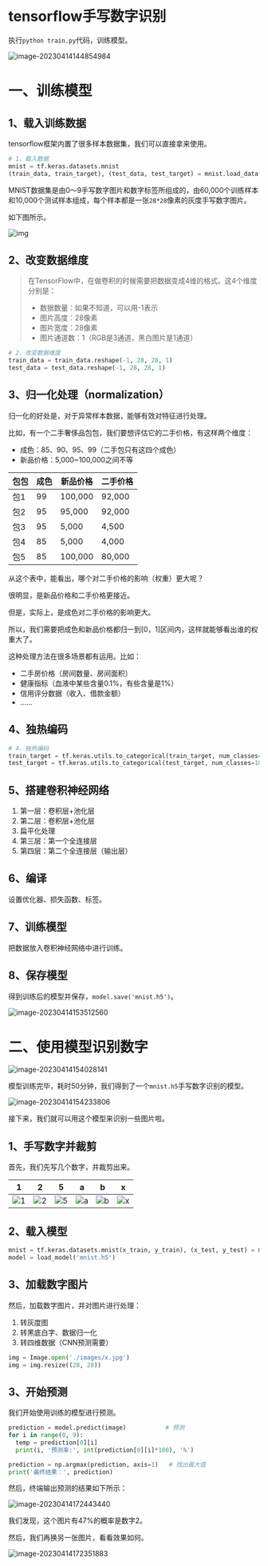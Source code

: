 # tensorflow手写数字识别

执行`python train.py`代码，训练模型。

![image-20230414144854984](assets/image-20230414144854984.png)

# 一、训练模型

## 1、载入训练数据

tensorflow框架内置了很多样本数据集，我们可以直接拿来使用。

```python
# 1、载入数据
mnist = tf.keras.datasets.mnist
(train_data, train_target), (test_data, test_target) = mnist.load_data()
```

MNIST数据集是由0〜9手写数字图片和数字标签所组成的，由60,000个训练样本和10,000个测试样本组成，每个样本都是一张`28*28`像素的灰度手写数字图片。

如下图所示。

![img](assets/v2-d39e0fbe06e80995437e17b6033f94dd_1440w.png)

## 2、改变数据维度

> 在TensorFlow中，在做卷积的时候需要把数据变成4维的格式。这4个维度分别是：
>
> - 数据数量：如果不知道，可以用-1表示
> - 图片高度：28像素
> - 图片宽度：28像素
> - 图片通道数：1（RGB是3通道，黑白图片是1通道）

```python
# 2、改变数据维度
train_data = train_data.reshape(-1, 28, 28, 1)
test_data = test_data.reshape(-1, 28, 28, 1)
```

## 3、归一化处理（normalization）

归一化的好处是，对于异常样本数据，能够有效对特征进行处理。

比如，有一个二手奢侈品包包，我们要想评估它的二手价格，有这样两个维度：

- 成色：85、90、95、99（二手包只有这四个成色）
- 新品价格：5,000~100,000之间不等

| 包包 | 成色 | 新品价格 | 二手价格 |
| ---- | ---- | -------- | -------- |
| 包1  | 99   | 100,000  | 92,000   |
| 包2  | 95   | 95,000   | 92,000   |
| 包3  | 95   | 5,000    | 4,500    |
| 包4  | 85   | 5,000    | 4,000    |
| 包5  | 85   | 100,000  | 80,000   |

从这个表中，能看出，哪个对二手价格的影响（权重）更大呢？

很明显，是新品价格和二手价格更接近。

但是，实际上，是成色对二手价格的影响更大。

所以，我们需要把成色和新品价格都归一到[0，1]区间内，这样就能够看出谁的权重大了。

这种处理方法在很多场景都有运用。比如：

- 二手房价格（房间数量、房间面积）
- 健康指标（血液中某些含量0.1%，有些含量是1%）
- 信用评分数据（收入、借款金额）
- ......

## 4、独热编码

```python
# 4、独热编码
train_target = tf.keras.utils.to_categorical(train_target, num_classes=10)
test_target = tf.keras.utils.to_categorical(test_target, num_classes=10)    #10种结果
```

## 5、搭建卷积神经网络

1. 第一层：卷积层+池化层
2. 第二层：卷积层+池化层
3. 扁平化处理
4. 第三层：第一个全连接层
5. 第四层：第二个全连接层（输出层）

## 6、编译

设置优化器、损失函数、标签。 

## 7、训练模型

把数据放入卷积神经网络中进行训练。

## 8、保存模型

得到训练后的模型并保存，`model.save('mnist.h5')`。

![image-20230414153512560](assets/image-20230414153512560.png)

# 二、使用模型识别数字

![image-20230414154028141](assets/image-20230414154028141.png)

模型训练完毕，耗时50分钟，我们得到了一个`mnist.h5`手写数字识别的模型。

![image-20230414154233806](assets/image-20230414154233806.png)

接下来，我们就可以用这个模型来识别一些图片啦。

## 1、手写数字并裁剪

首先，我们先写几个数字，并裁剪出来。

|         1          |         2          |         5          |         a          |         b          |         x          |
| :----------------: | :----------------: | :----------------: | :----------------: | :----------------: | :----------------: |
| ![1](assets/1.jpg) | ![2](assets/2.jpg) | ![5](assets/5.jpg) | ![a](assets/a.jpg) | ![b](assets/b.jpg) | ![x](assets/x.jpg) |

## 2、载入模型

```python
mnist = tf.keras.datasets.mnist(x_train, y_train), (x_test, y_test) = mnist.load_data()
model = load_model('mnist.h5')
```

## 3、加载数字图片

然后，加载数字图片，并对图片进行处理：

1. 转灰度图
2. 转黑底白字、数据归一化
3. 转四维数据（CNN预测需要）

```python
img = Image.open('./images/x.jpg')
img = img.resize((28, 28))
```

## 3、开始预测

我们开始使用训练的模型进行预测。

```python
prediction = model.predict(image)           # 预测
for i in range(0, 9):
  temp = prediction[0][i]
  print(i, '预测率:', int(prediction[0][i]*100), '%')

prediction = np.argmax(prediction, axis=1)   # 找出最大值
print('最终结果：', prediction)
```

然后，终端输出预测的结果如下所示：

![image-20230414172443440](assets/image-20230414172443440.png)

我们发现，这个图片有47%的概率是数字2。

然后，我们再换另一张图片，看看效果如何。

![image-20230414172351883](assets/image-20230414172351883.png)
